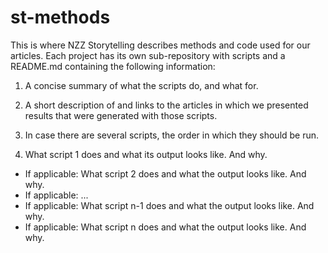 # st-methods

This is where NZZ Storytelling describes methods and code used for our articles. 
Each project has its own sub-repository with scripts and a README.md containing the following information:

1. A concise summary of what the scripts do, and what for. 

2. A short description of and links to the articles in which we presented results that were generated with those scripts.

3. In case there are several scripts, the order in which they should be run.

4. What script 1 does and what its output looks like. And why.
  * If applicable: What script 2 does and what the output looks like. And why.
  * If applicable: ...
  * If applicable: What script n-1 does and what the output looks like. And why.
  * If applicable: What script n does and what the output looks like. And why.